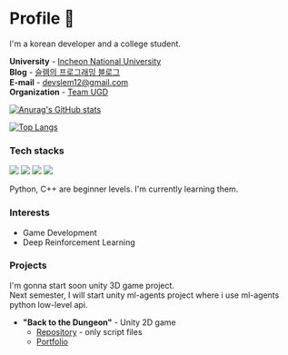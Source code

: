 # Profile 👋

I'm a korean developer and a college student.

**University** - [Incheon National University](https://www.inu.ac.kr/mbshome/mbs/inuengl/index.html)  
**Blog** - [슬렘의 프로그래밍 블로그](https://kgmslem.github.io/)  
**E-mail** - <devslem12@gmail.com>  
**Organization** - [Team UGD](https://github.com/Team-UGD)

<!--
**kgmslem/kgmslem** is a ✨ _special_ ✨ repository because its `README.md` (this file) appears on your GitHub profile.

Here are some ideas to get you started:

- 🔭 I’m currently working on ...
- 🌱 I’m currently learning ...
- 👯 I’m looking to collaborate on ...
- 🤔 I’m looking for help with ...
- 💬 Ask me about ...
- 📫 How to reach me: ...
- 😄 Pronouns: ...
- ⚡ Fun fact: ...
-->

[![Anurag's GitHub stats](https://github-readme-stats.vercel.app/api?username=kgmslem&count_private=true&include_all_commits=true&show_icons=true)](https://github.com/anuraghazra/github-readme-stats)

[![Top Langs](https://github-readme-stats.vercel.app/api/top-langs/?username=kgmslem&layout=compact)](https://github.com/anuraghazra/github-readme-stats)


### Tech stacks

<p>
<img src="https://img.shields.io/badge/unity-%23000000.svg?style=for-the-badge&logo=unity&logoColor=white"/>
<img src="https://img.shields.io/badge/c%23-%23239120.svg?style=for-the-badge&logo=c-sharp&logoColor=white"/>
<img src="https://img.shields.io/badge/python-3670A0?style=for-the-badge&logo=python&logoColor=ffdd54"/>
<img src="https://img.shields.io/badge/c++-%2300599C.svg?style=for-the-badge&logo=c%2B%2B&logoColor=white"/>
</p>

Python, C++ are beginner levels. I'm currently learning them.

### Interests

* Game Development
* Deep Reinforcement Learning

### Projects

I'm gonna start soon unity 3D game project.  
Next semester, I will start unity ml-agents project where i use ml-agents python low-level api.

* **"Back to the Dungeon"** - Unity 2D game
  * [Repository](https://github.com/kgmslem/back-to-the-dungeon-scripts) - only script files
  * [Portfolio](https://github.com/kgmslem/back-to-the-dungeon-scripts/blob/main/Portfolios/portfolio-kgmslem.md)



